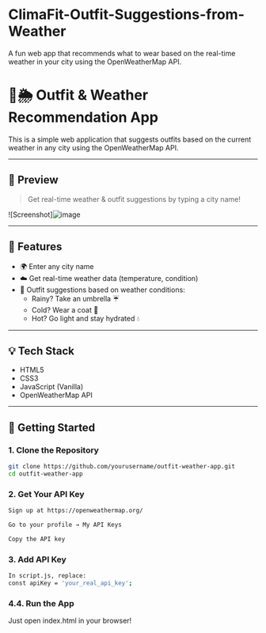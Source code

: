 # ClimaFit-Outfit-Suggestions-from-Weather
A fun web app that recommends what to wear based on the real-time weather in your city using the OpenWeatherMap API.

# 👕🌦️ Outfit & Weather Recommendation App

This is a simple web application that suggests outfits based on the current weather in any city using the OpenWeatherMap API.

---

## 📸 Preview

> Get real-time weather & outfit suggestions by typing a city name!

![Screenshot]![image](https://github.com/user-attachments/assets/95027b27-f45d-4f85-ad36-309db0212d87)




---

## 🔧 Features

- 🌍 Enter any city name
- ☁️ Get real-time weather data (temperature, condition)
- 👗 Outfit suggestions based on weather conditions:
  - Rainy? Take an umbrella ☔
  - Cold? Wear a coat 🧥
  - Hot? Go light and stay hydrated 💧

---

## 💡 Tech Stack

- HTML5
- CSS3
- JavaScript (Vanilla)
- OpenWeatherMap API

---

## 🚀 Getting Started

### 1. Clone the Repository
```bash
git clone https://github.com/yourusername/outfit-weather-app.git
cd outfit-weather-app
```
### 2. Get Your API Key
```bash
Sign up at https://openweathermap.org/

Go to your profile → My API Keys

Copy the API key
```
### 3. Add API Key
```bash
In script.js, replace:
const apiKey = 'your_real_api_key';
```
### 4.4. Run the App
Just open index.html in your browser!
